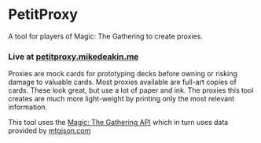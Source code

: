 # PetitProxy

A tool for players of Magic: The Gathering to create proxies.

### Live at [petitproxy.mikedeakin.me](petitproxy.mikedeakin.me)

Proxies are mock cards for prototyping decks before owning or risking damage to valuable cards. Most proxies available are full-art copies of cards.
These look great, but use a lot of paper and ink. The proxies this tool creates are much more light-weight by printing only the most relevant information.

This tool uses the [Magic: The Gathering API](https://github.com/MagicTheGathering/mtg-api) which in turn uses data provided by [mtgjson.com](http://www.mtgjson.com)
